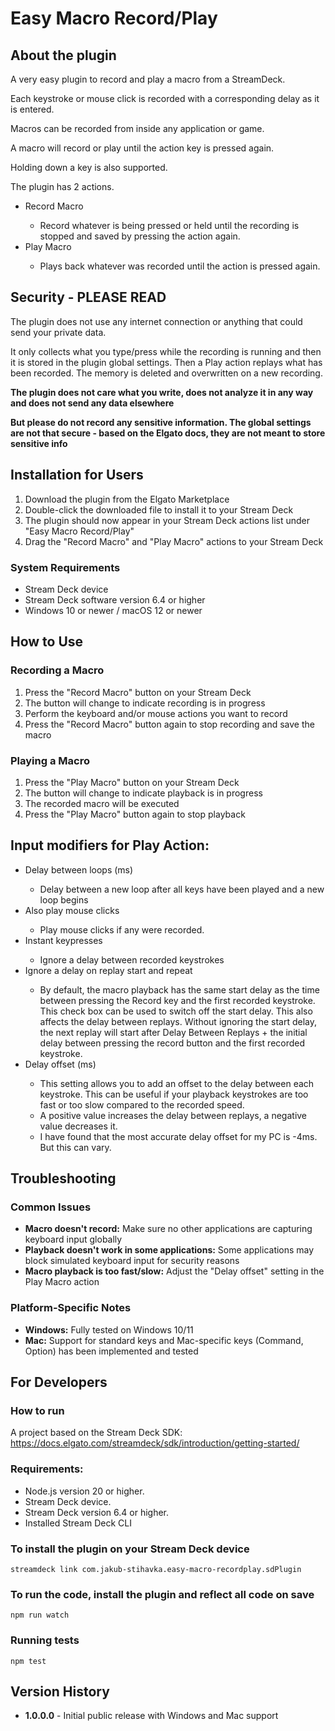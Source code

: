 <h1>Easy Macro Record/Play</h1>
<h2>About the plugin</h2>
<p>A very easy plugin to record and play a macro from a StreamDeck.</p>
<p>Each keystroke or mouse click is recorded with a corresponding delay as it is entered.</p>
<p>Macros can be recorded from inside any application or game.</p>
<p>A macro will record or play until the action key is pressed again.</p>
<p>Holding down a key is also supported.</p>
<p>The plugin has 2 actions.

<ul>
  <li>Record Macro</li>
  <ul><li>Record whatever is being pressed or held until the recording is stopped and saved by pressing the action again.</li></ul>
  <li>Play Macro</li>
  <ul><li>Plays back whatever was recorded until the action is pressed again.</li></ul>
</ul>

<h2>Security - PLEASE READ</h2>
<p>The plugin does not use any internet connection or anything that could send your private data.</p>
<p>It only collects what you type/press while the recording is running and then it is stored in the plugin global settings. Then a Play action replays what has been recorded. 
The memory is deleted and overwritten on a new recording.</p>
<p><b>The plugin does not care what you write, does not analyze it in any way and does not send any data elsewhere</b></p>

<p><b>But please do not record any sensitive information. The global settings are not that secure - based on the Elgato docs, they are not meant to store sensitive info</b></p>

<h2>Installation for Users</h2>
<ol>
  <li>Download the plugin from the Elgato Marketplace</li>
  <li>Double-click the downloaded file to install it to your Stream Deck</li>
  <li>The plugin should now appear in your Stream Deck actions list under "Easy Macro Record/Play"</li>
  <li>Drag the "Record Macro" and "Play Macro" actions to your Stream Deck</li>
</ol>

<h3>System Requirements</h3>
<ul>
  <li>Stream Deck device</li>
  <li>Stream Deck software version 6.4 or higher</li>
  <li>Windows 10 or newer / macOS 12 or newer</li>
</ul>

<h2>How to Use</h2>

<h3>Recording a Macro</h3>
<ol>
  <li>Press the "Record Macro" button on your Stream Deck</li>
  <li>The button will change to indicate recording is in progress</li>
  <li>Perform the keyboard and/or mouse actions you want to record</li>
  <li>Press the "Record Macro" button again to stop recording and save the macro</li>
</ol>

<h3>Playing a Macro</h3>
<ol>
  <li>Press the "Play Macro" button on your Stream Deck</li>
  <li>The button will change to indicate playback is in progress</li>
  <li>The recorded macro will be executed</li>
  <li>Press the "Play Macro" button again to stop playback</li>
</ol>

<h2>Input modifiers for Play Action:</h2>
<ul>
  <li>Delay between loops (ms)</li>
  <ul><li>Delay between a new loop after all keys have been played and a new loop begins</li></ul>
  <li>Also play mouse clicks</li>
  <ul><li>Play mouse clicks if any were recorded.</li></ul>
  <li>Instant keypresses</li>
  <ul><li>Ignore a delay between recorded keystrokes</li></ul>
  <li>Ignore a delay on replay start and repeat</li>
  <ul><li>By default, the macro playback has the same start delay as the time between pressing the Record key and the first recorded keystroke. This check box can be used to switch off the start delay. This also affects the delay between replays. Without ignoring the start delay, the next replay will start after Delay Between Replays + the initial delay between pressing the record button and the first recorded keystroke.</li></ul>
  <li>Delay offset (ms)</li>
  <ul><li>This setting allows you to add an offset to the delay between each keystroke. This can be useful if your playback keystrokes are too fast or too slow compared to the recorded speed.</li>
  <li>A positive value increases the delay between replays, a negative value decreases it.</li>
  <li>I have found that the most accurate delay offset for my PC is -4ms. But this can vary.</li></ul>
</ul>

<h2>Troubleshooting</h2>

<h3>Common Issues</h3>
<ul>
  <li><strong>Macro doesn't record:</strong> Make sure no other applications are capturing keyboard input globally</li>
  <li><strong>Playback doesn't work in some applications:</strong> Some applications may block simulated keyboard input for security reasons</li>
  <li><strong>Macro playback is too fast/slow:</strong> Adjust the "Delay offset" setting in the Play Macro action</li>
</ul>

<h3>Platform-Specific Notes</h3>
<ul>
  <li><strong>Windows:</strong> Fully tested on Windows 10/11</li>
  <li><strong>Mac:</strong> Support for standard keys and Mac-specific keys (Command, Option) has been implemented and tested</li>
</ul>

<h2>For Developers</h2>

<h3>How to run</h3>
A project based on the Stream Deck SDK: <a href="https://docs.elgato.com/streamdeck/sdk/introduction/getting-started/">https://docs.elgato.com/streamdeck/sdk/introduction/getting-started/</a>
<h3>Requirements:</h3>
<ul>
  <li>Node.js version 20 or higher.</li>
  <li>Stream Deck device.</li>
  <li>Stream Deck version 6.4 or higher.</li>
  <li>Installed Stream Deck CLI</li>
</ul>

<h3>To install the plugin on your Stream Deck device</h3>
<code>streamdeck link com.jakub-stihavka.easy-macro-recordplay.sdPlugin</code>

<h3>To run the code, install the plugin and reflect all code on save</h3>
<code>npm run watch</code>

<h3>Running tests</h3>
<code>npm test</code>

<h2>Version History</h2>
<ul>
  <li><strong>1.0.0.0</strong> - Initial public release with Windows and Mac support</li>
</ul>
